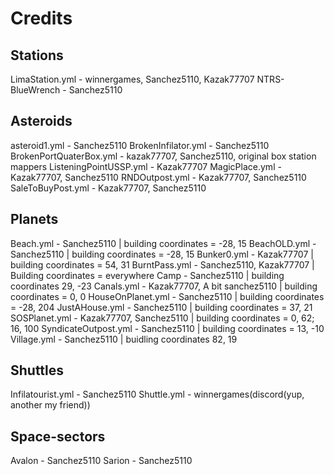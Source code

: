 # Credits

## Stations

LimaStation.yml - winnergames, Sanchez5110, Kazak77707
NTRS-BlueWrench - Sanchez5110

## Asteroids

asteroid1.yml - Sanchez5110
BrokenInfilator.yml - Sanchez5110
BrokenPortQuaterBox.yml - kazak77707, Sanchez5110, original box station mappers
ListeningPointUSSP.yml - Kazak77707
MagicPlace.yml - Kazak77707, Sanchez5110
RNDOutpost.yml - Kazak77707, Sanchez5110
SaleToBuyPost.yml - Kazak77707, Sanchez5110

## Planets

Beach.yml - Sanchez5110 | building coordinates = -28, 15
BeachOLD.yml - Sanchez5110 | building coordinates = -28, 15
Bunker0.yml - Kazak77707 | building coordinates = 54, 31
BurntPass.yml - Sanchez5110, Kazak77707 | Building coordinates = everywhere
Camp - Sanchez5110 | building coordinates 29, -23
Canals.yml - Kazak77707, A bit sanchez5110 | building coordinates = 0, 0
HouseOnPlanet.yml - Sanchez5110 | building coordinates = -28, 204
JustAHouse.yml - Sanchez5110 | building coordinates = 37, 21
SOSPlanet.yml - Kazak77707, Sanchez5110 | building coordinates = 0, 62; 16, 100
SyndicateOutpost.yml - Sanchez5110 | building coordinates = 13, -10
Village.yml - Sanchez5110 | buidling coordinates 82, 19

## Shuttles

Infilatourist.yml - Sanchez5110
Shuttle.yml - winnergames(discord(yup, another my friend))

## Space-sectors

Avalon - Sanchez5110
Sarion - Sanchez5110